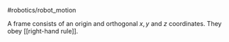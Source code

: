 #robotics/robot_motion 

A frame consists of an origin and orthogonal $x,y$ and $z$ coordinates. They obey [[right-hand rule]].

